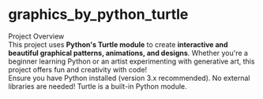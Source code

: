 # graphics_by_python_turtle
Project Overview  
This project uses **Python's Turtle module** to create **interactive and beautiful graphical patterns, animations, and designs**. Whether you're a beginner learning Python or an artist experimenting with generative art, this project offers fun and creativity with code!  
Ensure you have Python installed (version 3.x recommended).
No external libraries are needed! Turtle is a built-in Python module.  
